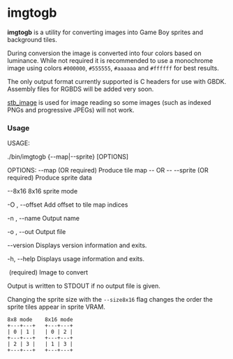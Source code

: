imgtogb
=======

**imgtogb** is a utility for converting images into Game Boy sprites and background tiles.

During conversion the image is converted into four colors based on luminance. While not required it is recommended to use a monochrome image using colors `#000000`, `#555555`, `#aaaaaa` and `#ffffff` for best results.

The only output format currently supported is C headers for use with GBDK. Assembly files for RGBDS will be added very soon.

[stb_image](http://nothings.org/stb_image.c) is used for image reading so some images (such as indexed PNGs and progressive JPEGs) will not work.

### Usage ###

USAGE: 

   ./bin/imgtogb  {--map|--sprite} [OPTIONS] <IMAGE>


OPTIONS: 
   --map
     (OR required)  Produce tile map
         -- OR --
   --sprite
     (OR required)  Produce sprite data


   --8x16
     8x16 sprite mode

   -O <OFFSET>,  --offset <OFFSET>
     Add offset to tile map indices

   -n <NAME>,  --name <NAME>
     Output name

   -o <FILE>,  --out <FILE>
     Output file

   --version
     Displays version information and exits.

   -h,  --help
     Displays usage information and exits.

   <IMAGE>
     (required)  Image to convert

Output is written to STDOUT if no output file is given.
    
Changing the sprite size with the `--size8x16` flag changes the order the sprite tiles appear in sprite VRAM.

    8x8 mode    8x16 mode
    +---+---+   +---+---+
    | 0 | 1 |   | 0 | 2 |
    +---+---+   +---+---+
    | 2 | 3 |   | 1 | 3 |
    +---+---+   +---+---+

